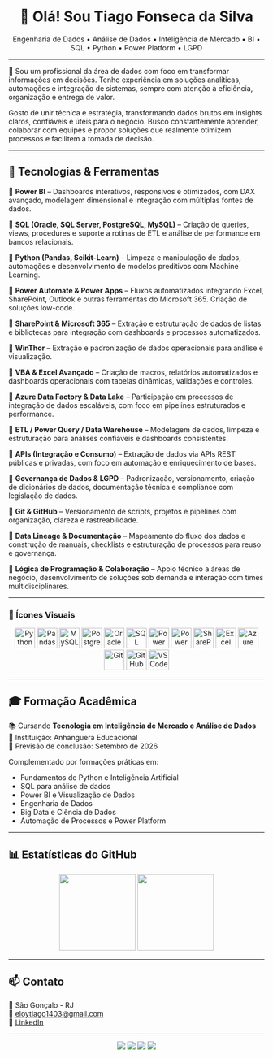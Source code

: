 <h1 align="center">👋 Olá! Sou Tiago Fonseca da Silva</h1>
<p align="center">
Engenharia de Dados • Análise de Dados • Inteligência de Mercado • BI • SQL • Python • Power Platform • LGPD
</p>

---

🎯 Sou um profissional da área de dados com foco em transformar informações em decisões. Tenho experiência em soluções analíticas, automações e integração de sistemas, sempre com atenção à eficiência, organização e entrega de valor.

Gosto de unir técnica e estratégia, transformando dados brutos em insights claros, confiáveis e úteis para o negócio. Busco constantemente aprender, colaborar com equipes e propor soluções que realmente otimizem processos e facilitem a tomada de decisão.

---

## 🚀 Tecnologias & Ferramentas

🔹 **Power BI** – Dashboards interativos, responsivos e otimizados, com DAX avançado, modelagem dimensional e integração com múltiplas fontes de dados.

🔹 **SQL (Oracle, SQL Server, PostgreSQL, MySQL)** – Criação de queries, views, procedures e suporte a rotinas de ETL e análise de performance em bancos relacionais.

🔹 **Python (Pandas, Scikit-Learn)** – Limpeza e manipulação de dados, automações e desenvolvimento de modelos preditivos com Machine Learning.

🔹 **Power Automate & Power Apps** – Fluxos automatizados integrando Excel, SharePoint, Outlook e outras ferramentas do Microsoft 365. Criação de soluções low-code.

🔹 **SharePoint & Microsoft 365** – Extração e estruturação de dados de listas e bibliotecas para integração com dashboards e processos automatizados.

🔹 **WinThor** – Extração e padronização de dados operacionais para análise e visualização.

🔹 **VBA & Excel Avançado** – Criação de macros, relatórios automatizados e dashboards operacionais com tabelas dinâmicas, validações e controles.

🔹 **Azure Data Factory & Data Lake** – Participação em processos de integração de dados escaláveis, com foco em pipelines estruturados e performance.

🔹 **ETL / Power Query / Data Warehouse** – Modelagem de dados, limpeza e estruturação para análises confiáveis e dashboards consistentes.

🔹 **APIs (Integração e Consumo)** – Extração de dados via APIs REST públicas e privadas, com foco em automação e enriquecimento de bases.

🔹 **Governança de Dados & LGPD** – Padronização, versionamento, criação de dicionários de dados, documentação técnica e compliance com legislação de dados.

🔹 **Git & GitHub** – Versionamento de scripts, projetos e pipelines com organização, clareza e rastreabilidade.

🔹 **Data Lineage & Documentação** – Mapeamento do fluxo dos dados e construção de manuais, checklists e estruturação de processos para reuso e governança.

🔹 **Lógica de Programação & Colaboração** – Apoio técnico a áreas de negócio, desenvolvimento de soluções sob demanda e interação com times multidisciplinares.

---

### 🧰 Ícones Visuais

<p align="center">
  <img src="https://cdn.jsdelivr.net/gh/devicons/devicon/icons/python/python-original.svg" width="40" title="Python"/>
  <img src="https://cdn.jsdelivr.net/gh/devicons/devicon/icons/pandas/pandas-original.svg" width="40" title="Pandas"/>
  <img src="https://cdn.jsdelivr.net/gh/devicons/devicon/icons/mysql/mysql-original.svg" width="40" title="MySQL"/>
  <img src="https://cdn.jsdelivr.net/gh/devicons/devicon/icons/postgresql/postgresql-original.svg" width="40" title="PostgreSQL"/>
  <img src="https://cdn.jsdelivr.net/gh/devicons/devicon/icons/oracle/oracle-original.svg" width="40" title="Oracle"/>
  <img src="https://cdn.jsdelivr.net/gh/devicons/devicon/icons/microsoftsqlserver/microsoftsqlserver-plain.svg" width="40" title="SQL Server"/>
  <img src="https://img.icons8.com/color/48/000000/power-bi.png" width="40" title="Power BI"/>
  <img src="https://img.icons8.com/external-flat-juicy-fish/60/null/external-power-automate-microsoft-flat-flat-juicy-fish.png" width="40" title="Power Automate"/>
  <img src="https://img.icons8.com/color/48/000000/microsoft-sharepoint-2019.png" width="40" title="SharePoint"/>
  <img src="https://img.icons8.com/fluency/48/000000/microsoft-excel-2019.png" width="40" title="Excel VBA"/>
  <img src="https://img.icons8.com/color/48/000000/azure-1.png" width="40" title="Azure Data Factory"/>
  <img src="https://cdn.jsdelivr.net/gh/devicons/devicon/icons/git/git-original.svg" width="40" title="Git"/>
  <img src="https://cdn.jsdelivr.net/gh/devicons/devicon/icons/github/github-original.svg" width="40" title="GitHub"/>
  <img src="https://cdn.jsdelivr.net/gh/devicons/devicon/icons/vscode/vscode-original.svg" width="40" title="VS Code"/>
</p>

---

## 🎓 Formação Acadêmica

📚 Cursando **Tecnologia em Inteligência de Mercado e Análise de Dados**  
🏫 Instituição: Anhanguera Educacional  
📅 Previsão de conclusão: Setembro de 2026

Complementado por formações práticas em:
- Fundamentos de Python e Inteligência Artificial
- SQL para análise de dados
- Power BI e Visualização de Dados
- Engenharia de Dados
- Big Data e Ciência de Dados
- Automação de Processos e Power Platform

---

## 📊 Estatísticas do GitHub

<p align="center">
  <img src="https://github-readme-stats.vercel.app/api?username=tiago639&show_icons=true&theme=radical" height="150"/>
  <img src="https://github-readme-stats.vercel.app/api/top-langs/?username=tiago639&layout=compact&theme=radical" height="150"/>
</p>

---

## 📫 Contato

📍 São Gonçalo - RJ  
📧 eloytiago1403@gmail.com  
🔗 [LinkedIn](https://www.linkedin.com/in/tiago-fonseca-da-silva-126aa22a5)

---

<p align="center">
  <img src="https://img.shields.io/badge/Power_BI-analytics-yellow?style=for-the-badge&logo=powerbi&logoColor=black"/>
  <img src="https://img.shields.io/badge/SQL-Server-blue?style=for-the-badge&logo=microsoftsqlserver&logoColor=white"/>
  <img src="https://img.shields.io/badge/Python-Automation-blue?style=for-the-badge&logo=python&logoColor=white"/>
  <img src="https://img.shields.io/badge/Governança-LGPD-lightgrey?style=for-the-badge"/>
</p>
